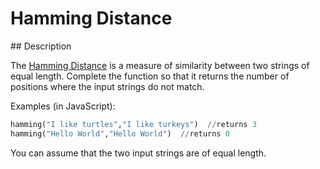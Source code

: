 # Hamming Distance

## Description

The [Hamming Distance](http://en.wikipedia.org/wiki/Hamming_distance) is a measure of similarity between two strings of equal length. Complete the function so that it returns the number of positions where the input strings do not match.

Examples (in JavaScript):

```python
hamming("I like turtles","I like turkeys")  //returns 3
hamming("Hello World","Hello World")  //returns 0
```

You can assume that the two input strings are of equal length.

